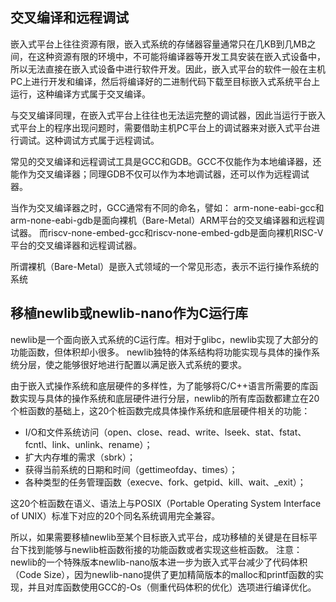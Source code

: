 ## 交叉编译和远程调试
嵌入式平台上往往资源有限，嵌入式系统的存储器容量通常只在几KB到几MB之间，在这种资源有限的环境中，不可能将编译器等开发工具安装在嵌入式设备中，所以无法直接在嵌入式设备中进行软件开发。因此，嵌入式平台的软件一般在主机PC上进行开发和编译，然后将编译好的二进制代码下载至目标嵌入式系统平台上运行，这种编译方式属于交叉编译。

与交叉编译同理，在嵌入式平台上往往也无法运完整的调试器，因此当运行于嵌入式平台上的程序出现问题时，需要借助主机PC平台上的调试器来对嵌入式平台进行调试。这种调试方式属于远程调试。

常见的交叉编译和远程调试工具是GCC和GDB。GCC不仅能作为本地编译器，还能作为交叉编译器；同理GDB不仅可以作为本地调试器，还可以作为远程调试器。

当作为交叉编译器之时，GCC通常有不同的命名，譬如：
arm-none-eabi-gcc和arm-none-eabi-gdb是面向裸机（Bare-Metal）ARM平台的交叉编译器和远程调试器。
而riscv-none-embed-gcc和riscv-none-embed-gdb是面向裸机RISC-V平台的交叉编译器和远程调试器。

所谓裸机（Bare-Metal）是嵌入式领域的一个常见形态，表示不运行操作系统的系统

## 移植newlib或newlib-nano作为C运行库
newlib是一个面向嵌入式系统的C运行库。相对于glibc，newlib实现了大部分的功能函数，但体积却小很多。
newlib独特的体系结构将功能实现与具体的操作系统分层，使之能够很好地进行配置以满足嵌入式系统的要求。

由于嵌入式操作系统和底层硬件的多样性，为了能够将C/C++语言所需要的库函数实现与具体的操作系统和底层硬件进行分层，newlib的所有库函数都建立在20个桩函数的基础上，这20个桩函数完成具体操作系统和底层硬件相关的功能：
- I/O和文件系统访问（open、close、read、write、lseek、stat、fstat、fcntl、link、unlink、rename）；
- 扩大内存堆的需求（sbrk）；
- 获得当前系统的日期和时间（gettimeofday、times）；
- 各种类型的任务管理函数（execve、fork、getpid、kill、wait、_exit）；

这20个桩函数在语义、语法上与POSIX（Portable Operating System Interface of UNIX）标准下对应的20个同名系统调用完全兼容。

所以，如果需要移植newlib至某个目标嵌入式平台，成功移植的关键是在目标平台下找到能够与newlib桩函数衔接的功能函数或者实现这些桩函数。
注意：newlib的一个特殊版本newlib-nano版本进一步为嵌入式平台减少了代码体积（Code Size），因为newlib-nano提供了更加精简版本的malloc和printf函数的实现，并且对库函数使用GCC的-Os（侧重代码体积的优化）选项进行编译优化。
